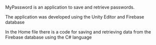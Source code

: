 MyPassword is an application to save and retrieve passwords.

The application was developed using the Unity Editor and Firebase database

In the Home file there is a code for saving and retrieving data from the Firebase database using the C# language

